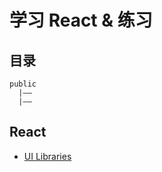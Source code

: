 # 学习 React & 练习

## 目录

```
public
  |——
  |——
```

### 

## React 

- [UI Libraries](https://github.com/jefflombard/ui-libraries)